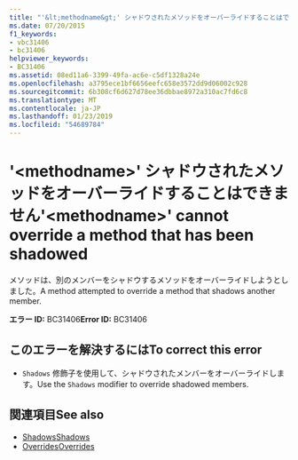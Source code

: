 ```yaml
---
title: "'&lt;methodname&gt;' シャドウされたメソッドをオーバーライドすることはできません"
ms.date: 07/20/2015
f1_keywords:
- vbc31406
- bc31406
helpviewer_keywords:
- BC31406
ms.assetid: 08ed11a6-3399-49fa-ac6e-c5df1328a24e
ms.openlocfilehash: a3795ece1bf6656eefc658e3572dd9d06002c928
ms.sourcegitcommit: 6b308cf6d627d78ee36dbbae8972a310ac7fd6c8
ms.translationtype: MT
ms.contentlocale: ja-JP
ms.lasthandoff: 01/23/2019
ms.locfileid: "54689784"
---
```

# <a name="ltmethodnamegt-cannot-override-a-method-that-has-been-shadowed"></a><span data-ttu-id="23462-102">'&lt;methodname&gt;' シャドウされたメソッドをオーバーライドすることはできません</span><span class="sxs-lookup"><span data-stu-id="23462-102">'&lt;methodname&gt;' cannot override a method that has been shadowed</span></span>
<span data-ttu-id="23462-103">メソッドは、別のメンバーをシャドウするメソッドをオーバーライドしようとしました。</span><span class="sxs-lookup"><span data-stu-id="23462-103">A method attempted to override a method that shadows another member.</span></span>  
  
 <span data-ttu-id="23462-104">**エラー ID:** BC31406</span><span class="sxs-lookup"><span data-stu-id="23462-104">**Error ID:** BC31406</span></span>  
  
## <a name="to-correct-this-error"></a><span data-ttu-id="23462-105">このエラーを解決するには</span><span class="sxs-lookup"><span data-stu-id="23462-105">To correct this error</span></span>  
  
-   <span data-ttu-id="23462-106">`Shadows` 修飾子を使用して、シャドウされたメンバーをオーバーライドします。</span><span class="sxs-lookup"><span data-stu-id="23462-106">Use the `Shadows` modifier to override shadowed members.</span></span>  
  
## <a name="see-also"></a><span data-ttu-id="23462-107">関連項目</span><span class="sxs-lookup"><span data-stu-id="23462-107">See also</span></span>
- [<span data-ttu-id="23462-108">Shadows</span><span class="sxs-lookup"><span data-stu-id="23462-108">Shadows</span></span>](../../visual-basic/language-reference/modifiers/shadows.md)
- [<span data-ttu-id="23462-109">Overrides</span><span class="sxs-lookup"><span data-stu-id="23462-109">Overrides</span></span>](../../visual-basic/language-reference/modifiers/overrides.md)

